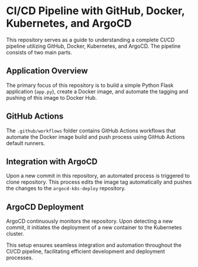 # CI/CD Pipeline with GitHub, Docker, Kubernetes, and ArgoCD

This repository serves as a guide to understanding a complete CI/CD pipeline utilizing GitHub, Docker, Kubernetes, and ArgoCD. 
The pipeline consists of two main parts.

## Application Overview

The primary focus of this repository is to build a simple Python Flask application (`app.py`), 
create a Docker image, and automate the tagging and pushing of this image to Docker Hub.

## GitHub Actions

The `.github/workflows` folder contains GitHub Actions workflows that automate the Docker image build and push process using GitHub Actions default runners.

## Integration with ArgoCD

Upon a new commit in this repository, an automated process is triggered to clone repository. 
This process edits the image tag automatically and pushes the changes to the `argocd-k8s-deploy` repository.

## ArgoCD Deployment

ArgoCD continuously monitors the repository. Upon detecting a new commit, 
it initiates the deployment of a new container to the Kubernetes cluster.

This setup ensures seamless integration and automation throughout the CI/CD pipeline, facilitating efficient development and deployment processes.

